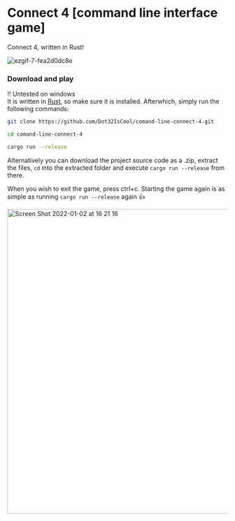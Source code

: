 # Connect 4 [command line interface game]
Connect 4, written in Rust!

![ezgif-7-fea2d0dc8e](https://user-images.githubusercontent.com/61964090/147037750-e0706328-9b32-4101-ad5d-42b5a0732d41.gif)

### Download and play
!! Untested on windows <br>
It is written in [Rust](https://www.rust-lang.org/tools/install), so make sure it is installed.
Afterwhich, simply run the following commands:
```bash
git clone https://github.com/Dot32IsCool/comand-line-connect-4.git
```
```bash
cd comand-line-connect-4
```
```bash
cargo run --release
```

Alternatively you can download the project source code as a .zip, extract the files, `cd` into the extracted folder and execute `cargo run --release` from there.

When you wish to exit the game, press ctrl+c. Starting the game again is as simple as running `cargo run --release` again 👍

<img width="697" alt="Screen Shot 2022-01-02 at 16 21 16" src="https://user-images.githubusercontent.com/61964090/147870175-56f789bb-4270-4016-b386-945900981d6c.png">
